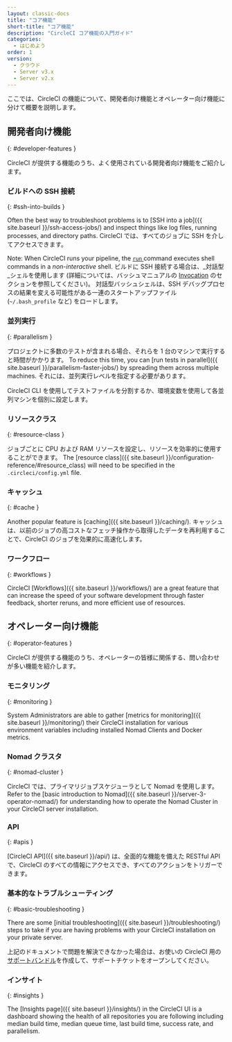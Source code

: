 ```yaml
---
layout: classic-docs
title: "コア機能"
short-title: "コア機能"
description: "CircleCI コア機能の入門ガイド"
categories:
  - はじめよう
order: 1
version:
  - クラウド
  - Server v3.x
  - Server v2.x
---
```


ここでは、CircleCI の機能について、開発者向け機能とオペレーター向け機能に分けて概要を説明します。

## 開発者向け機能
{: #developer-features }

CircleCI が提供する機能のうち、よく使用されている開発者向け機能をご紹介します。

### ビルドへの SSH 接続
{: #ssh-into-builds }

Often the best way to troubleshoot problems is to [SSH into a job]({{ site.baseurl }}/ssh-access-jobs/) and inspect things like log files, running processes, and directory paths. CircleCI  では、すべてのジョブに SSH を介してアクセスできます。

Note: When CircleCI runs your pipeline, the [`run` ]({{site.baseurl}}/configuration-reference/#run) command executes shell commands in a _non-interactive_ shell. ビルドに SSH 接続する場合は、_対話型_シェルを使用します (詳細については、バッシュマニュアルの [Invocation](https://linux.die.net/man/1/bash) のセクションを参照してください)。  対話型バッシュシェルは、SSH デバッグプロセスの結果を変える可能性がある一連のスタートアップファイル (`~/.bash_profile` など) をロードします。

### 並列実行
{: #parallelism }

プロジェクトに多数のテストが含まれる場合、それらを 1 台のマシンで実行すると時間がかかります。 To reduce this time, you can [run tests in parallel]({{ site.baseurl }}/parallelism-faster-jobs/) by spreading them across multiple machines. それには、並列実行レベルを指定する必要があります。

CircleCI CLI を使用してテストファイルを分割するか、環境変数を使用して各並列マシンを個別に設定します。


### リソースクラス
{: #resource-class }

ジョブごとに CPU および RAM リソースを設定し、リソースを効率的に使用することができます。 The [resource class]({{ site.baseurl }}/configuration-reference/#resource_class) will need to be specified in the `.circleci/config.yml` file.

### キャッシュ
{: #cache }

Another popular feature is [caching]({{ site.baseurl }}/caching/). キャッシュは、以前のジョブの高コストなフェッチ操作から取得したデータを再利用することで、CircleCI のジョブを効果的に高速化します。

### ワークフロー
{: #workflows }

CircleCI [Workflows]({{ site.baseurl }}/workflows/) are a great feature that can increase the speed of your software development through faster feedback, shorter reruns, and more efficient use of resources.


## オペレーター向け機能
{: #operator-features }

CircleCI が提供する機能のうち、オペレーターの皆様に関係する、問い合わせが多い機能を紹介します。

### モニタリング
{: #monitoring }

System Administrators are able to gather [metrics for monitoring]({{ site.baseurl }}/monitoring/) their CircleCI installation for various environment variables including installed Nomad Clients and Docker metrics.

### Nomad クラスタ
{: #nomad-cluster }

CircleCI では、プライマリジョブスケジューラとして Nomad を使用します。 Refer to the [basic introduction to Nomad]({{ site.baseurl }}/server-3-operator-nomad/) for understanding how to operate the Nomad Cluster in your CircleCI server installation.

### API
{: #apis }

[CircleCI API]({{ site.baseurl }}/api/) は、全面的な機能を備えた RESTful API で、CircleCI のすべての情報にアクセスでき、すべてのアクションをトリガーできます。

### 基本的なトラブルシューティング
{: #basic-troubleshooting }

There are some [initial troubleshooting]({{ site.baseurl }}/troubleshooting/) steps to take if you are having problems with your CircleCI installation on your private server.

上記のドキュメントで問題を解決できなかった場合は、お使いの CircleCI 用の[サポートバンドル](https://help.replicated.com/docs/native/packaging-an-application/support-bundle/)を作成して、サポートチケットをオープンしてください。

### インサイト
{: #insights }

The [Insights page]({{ site.baseurl }}/insights/) in the CircleCI UI is a dashboard showing the health of all repositories you are following including median build time, median queue time, last build time, success rate, and parallelism.
